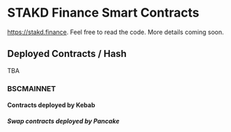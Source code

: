 # STAKD Finance Smart Contracts

https://stakd.finance. Feel free to read the code. More details coming soon.

## Deployed Contracts / Hash
 TBA

### BSCMAINNET

#### Contracts deployed by Kebab


##### Swap contracts deployed by Pancake

